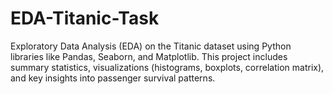 # EDA-Titanic-Task
Exploratory Data Analysis (EDA) on the Titanic dataset using Python libraries like Pandas, Seaborn, and Matplotlib. This project includes summary statistics, visualizations (histograms, boxplots, correlation matrix), and key insights into passenger survival patterns.
